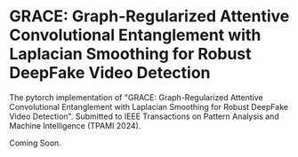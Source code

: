 # GRACE: Graph-Regularized Attentive Convolutional Entanglement with Laplacian Smoothing for Robust DeepFake Video Detection
The pytorch implementation of "GRACE: Graph-Regularized Attentive Convolutional Entanglement with Laplacian Smoothing for Robust DeepFake Video Detection". Submitted to IEEE Transactions on Pattern Analysis and Machine Intelligence (TPAMI 2024).

Coming Soon.
